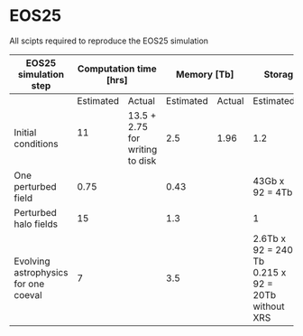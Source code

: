 # EOS25
All scipts required to reproduce the EOS25 simulation

<table><thead>
  <tr>
    <th>EOS25 simulation step<br></th>
    <th colspan="2">Computation time [hrs]</th>
    <th colspan="2">Memory [Tb]</th>
    <th colspan="2">Storage [Tb]</th>
    <th colspan="2">SUs</th>
  </tr></thead>
<tbody>
  <tr>
    <td></td>
    <td>Estimated</td>
    <td>Actual</td>
    <td>Estimated</td>
    <td>Actual</td>
    <td>Estimated</td>
    <td>Actual</td>
    <td>Estimated</td>
    <td>Actual</td>
  </tr>
  <tr>
    <td>Initial conditions</td>
    <td>11<br><br></td>
    <td>13.5 + 2.75 <br>for writing to disk</td>
    <td>2.5</td>
    <td>1.96</td>
    <td>1.2</td>
    <td></td>
    <td>800 EM</td>
    <td>1170.92</td>
  </tr>
  <tr>
    <td>One perturbed field<br></td>
    <td>0.75<br></td>
    <td></td>
    <td>0.43<br></td>
    <td></td>
    <td>43Gb x 92 = 4Tb</td>
    <td></td>
    <td>9k RM-512</td>
    <td></td>
  </tr>
  <tr>
    <td>Perturbed halo fields</td>
    <td>15</td>
    <td></td>
    <td>1.3</td>
    <td></td>
    <td>1</td>
    <td></td>
    <td>720 EM</td>
    <td></td>
  </tr>
  <tr>
    <td>Evolving astrophysics for one coeval</td>
    <td>7</td>
    <td></td>
    <td>3.5</td>
    <td></td>
    <td>2.6Tb x 92 = 240 Tb<br>0.215 x 92 = 20Tb without XRS<br></td>
    <td></td>
    <td>672 EM x 92 = 62k</td>
    <td></td>
  </tr>
</tbody></table>
